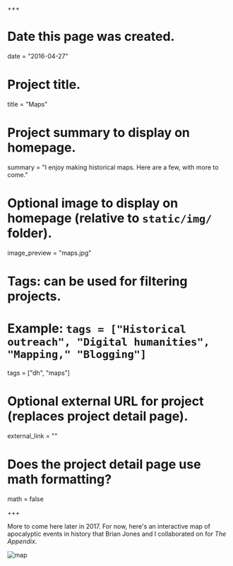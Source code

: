+++
# Date this page was created.
date = "2016-04-27"

# Project title.
title = "Maps"

# Project summary to display on homepage.
summary = "I enjoy making historical maps. Here are a few, with more to come."

# Optional image to display on homepage (relative to `static/img/` folder).
image_preview = "maps.jpg"

# Tags: can be used for filtering projects.
# Example: `tags = ["Historical outreach", "Digital humanities", "Mapping," "Blogging"]`
tags = ["dh", "maps"]

# Optional external URL for project (replaces project detail page).
external_link = ""

# Does the project detail page use math formatting?
math = false

+++

More to come here later in 2017. For now, here's an interactive map of apocalyptic events in history that Brian Jones and I collaborated on for *The Appendix*.

![map](/img/map1.jpg)